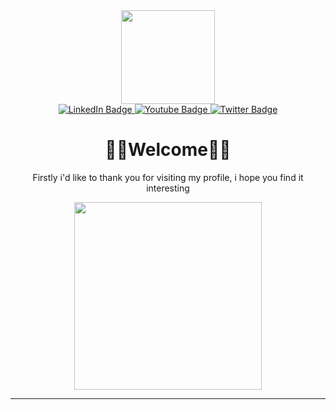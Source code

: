 
<!--

https://media.giphy.com/media/UqxVRm1IaaIGk/giphy.gif
-->
<div align="center">
  <img src="https://media.giphy.com/media/3oriNLx3dUqFgVi86I/giphy.gif" width="150"/>
</div>

<div id="badges" align="center">
  <a href="https://www.linkedin.com/in/johann-felipe-toncon-poveda-445159209/">
    <img src="https://img.shields.io/badge/LinkedIn-blue?style=for-the-badge&logo=linkedin&logoColor=white" alt="LinkedIn Badge"/>
  </a>
  <a href="https://www.youtube.com/channel/UCBtxPYJKskpdga3iEl7zL3Q">
    <img src="https://img.shields.io/badge/YouTube-red?style=for-the-badge&logo=youtube&logoColor=white" alt="Youtube Badge"/>
  </a>
  <a href="https://www.instagram.com/root.johann/">
    <img src="https://img.shields.io/badge/Instagram-blue?style=for-the-badge&logo=instagram&logoColor=white" alt="Twitter Badge"/>
  </a>
</div>
<div align="center">
  <img src="https://komarev.com/ghpvc/?username=DevJohann&style=flat-square&color=blue" alt=""/>
</div>

<h1 align='center'>👨‍💻Welcome👨‍💻</h1>
<div align="center">
  <p>Firstly i'd like to thank you for visiting my profile, i hope you find it interesting</p>
</div>

<div align="center">
  <img src="https://media.giphy.com/media/UqxVRm1IaaIGk/giphy.gif" width="300"/>
</div>

---



<!--
Here are some ideas to get you started:

- 🔭 I’m currently working on ...
- 🌱 I’m currently learning ...
- 👯 I’m looking to collaborate on ...
- 🤔 I’m looking for help with ...
- 💬 Ask me about ...
- 📫 How to reach me: ...
- 😄 Pronouns: ...
- ⚡ Fun fact: ...

-->
